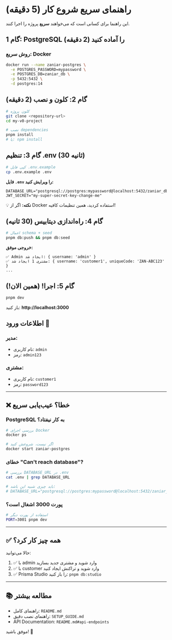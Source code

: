 # راهنمای سریع شروع کار (5 دقیقه)

این راهنما برای کسانی است که می‌خواهند **سریع** پروژه را اجرا کنند.

## گام 1: PostgreSQL را آماده کنید (2 دقیقه)

### روش سریع: Docker

```bash
docker run --name zaniar-postgres \
  -e POSTGRES_PASSWORD=mypassword \
  -e POSTGRES_DB=zaniar_db \
  -p 5432:5432 \
  -d postgres:14
```

## گام 2: کلون و نصب (2 دقیقه)

```bash
# کلون پروژه
git clone <repository-url>
cd my-v0-project

# نصب dependencies
pnpm install
# یا: npm install
```

## گام 3: تنظیم .env (30 ثانیه)

```bash
# کپی فایل .env.example
cp .env.example .env
```

**فایل `.env` را ویرایش کنید:**

```env
DATABASE_URL="postgresql://postgres:mypassword@localhost:5432/zaniar_db"
JWT_SECRET="my-super-secret-key-change-me"
```

💡 **نکته:** اگر از Docker استفاده کردید، همین تنظیمات کافیه!

## گام 4: راه‌اندازی دیتابیس (30 ثانیه)

```bash
# اعمال schema + seed
pnpm db:push && pnpm db:seed
```

**خروجی موفق:**
```
✅ Admin ایجاد شد: { username: 'admin' }
✅ مشتری 1 ایجاد شد: { username: 'customer1', uniqueCode: 'ZAN-ABC123' }
...
```

## گام 5: اجرا! (همین الان!)

```bash
pnpm dev
```

باز کنید: **http://localhost:3000**

## اطلاعات ورود 🔑

### مدیر:
- نام کاربری: `admin`
- رمز: `admin123`

### مشتری:
- نام کاربری: `customer1`
- رمز: `password123`

---

## ❌ خطا؟ عیب‌یابی سریع

### PostgreSQL به کار نیفتاد؟

```bash
# بررسی اجرای Docker
docker ps

# اگر نیست، شروعش کنید
docker start zaniar-postgres
```

### خطای "Can't reach database"?

```bash
# بررسی DATABASE_URL در .env
cat .env | grep DATABASE_URL

# باید چیزی شبیه این باشد:
# DATABASE_URL="postgresql://postgres:mypassword@localhost:5432/zaniar_db"
```

### پورت 3000 اشغال است؟

```bash
# استفاده از پورت دیگر
PORT=3001 pnpm dev
```

---

## ✅ همه چیز کار کرد؟

حالا می‌توانید:

1. ✅ با admin وارد شوید و مشتری جدید بسازید
2. ✅ با customer وارد شوید و تراکنش ایجاد کنید
3. ✅ Prisma Studio را باز کنید: `pnpm db:studio`

---

## 📚 مطالعه بیشتر

- راهنمای کامل: `README.md`
- راهنمای نصب دقیق: `SETUP_GUIDE.md`
- API Documentation: `README.md#api-endpoints`

موفق باشید! 🚀

